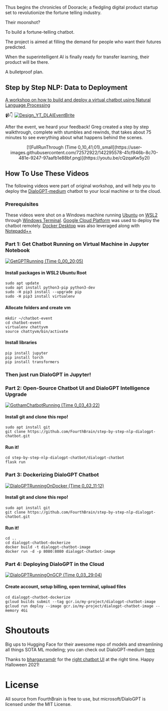 Thus begins the chronicles of Dooracle; a fledgling digital product startup set to revolutionize the fortune telling industry.  

Their moonshot? 

To build a fortune-telling chatbot.  

The project is aimed at filling the demand for people who want their futures predicted. 

When the superintelligent AI is finally ready for transfer learning, their product will be there.  

A bulletproof plan.  

## Step by Step NLP: Data to Deployment
[A workshop on how to build and deploy a virtual chatbot using Natural Language Processing](https://www.eventbrite.com/e/step-by-step-natural-language-processing-workshop-from-data-to-deployment-tickets-201001560077)

📹👇
[![Design_YT_DLAIEventBrite](https://user-images.githubusercontent.com/72572922/142292687-fe562668-fdbf-4028-9aa8-62ee5cb4c86c.PNG)](https://youtu.be/D9hY8pZe7hk)

After the event, we heard your feedback!  Greg created a step by step walkthrough, complete with stumbles and rewinds, that takes about 75 minutes to see everything about what happens behind the scenes.
<p align="center">
  [![FullRunThrough (Time 0_10_41;01)_small](https://user-images.githubusercontent.com/72572922/142295578-41cf946b-8c70-481e-9247-97aafb1e88bf.png)](https://youtu.be/cQzqaKw5y2I)
</p>

## How To Use These Videos
The following videos were part of original workshop, and will help you to deploy the [DialoGPT-medium](https://huggingface.co/microsoft/DialoGPT-medium) chatbot to your local machine or to the cloud.  

### Prerequisites
These videos were shot on a Windows machine running [Ubuntu](https://www.microsoft.com/en-us/p/ubuntu/9nblggh4msv6?activetab=pivot:overviewtab) on [WSL2](https://docs.microsoft.com/en-us/windows/wsl/install) through [Windows Terminal](https://www.microsoft.com/en-us/p/windows-terminal/9n0dx20hk701#activetab=pivot:overviewtab).  [Google Cloud Platform](https://cloud.google.com/) was used to deploy the chatbot remotely.  [Docker Desktop](https://www.docker.com/products/docker-desktop) was also leveraged along with [Notepadd++](https://notepad-plus-plus.org/downloads/) 


### Part 1: Get Chatbot Running on Virtual Machine in Jupyter Notebook
[![GetGPTRunning (Time 0_00_20;05)](https://user-images.githubusercontent.com/72572922/142128311-fbd624f5-fdc2-4aeb-b3e5-4f8c48849b03.png)](https://youtu.be/VHMBDBdwTY0)

#### Install packages in WSL2 Ubuntu Root
```
sudo apt update
sudo apt install python3-pip python3-dev
sudo -H pip3 install --upgrade pip
sudo -H pip3 install virtualenv
```

#### Allocate folders and create vm
```
mkdir ~/chatbot-event
cd chatbot-event
virtualenv chattyvm
source chattyvm/bin/activate
```
#### Install libraries
```
pip install jupyter
pip install torch
pip install transformers
```
### Then just run DialoGPT in Jupyter!

### Part 2: Open-Source Chatbot UI and DialoGPT Intelligence Upgrade
[![GothamChatbotRunning (Time 0_03_43;22)](https://user-images.githubusercontent.com/72572922/142130786-e8b12f65-df49-4f37-990e-f0943b0fe190.png)](https://youtu.be/JRAIZeZ7IfA)

#### Install git and clone this repo!
```
sudo apt install git
git clone https://github.com/FourthBrain/step-by-step-nlp-dialogpt-chatbot.git
```

#### Run it!
```
cd step-by-step-nlp-dialogpt-chatbot/dialogpt-chatbot
flask run
```

### Part 3: Dockerizing DialoGPT Chatbot
[![DialoGPTRunningOnDocker (Time 0_02_11;12)](https://user-images.githubusercontent.com/72572922/142128807-d42789de-bafc-4412-b1a5-9e31f8b15fa8.png)](https://youtu.be/Bl0fRQ5_XqA)

#### Install git and clone this repo!
```
sudo apt install git
git clone https://github.com/FourthBrain/step-by-step-nlp-dialogpt-chatbot.git
```

#### Run it!
```
cd ..
cd dialogpt-chatbot-dockerize
docker build -t dialogpt-chatbot-image
docker run -d -p 8080:8080 dialogpt-chatbot-image
```

### Part 4: Deploying DialoGPT in the Cloud
[![DialoGPTRunningOnGCP (Time 0_03_29;04)](https://user-images.githubusercontent.com/72572922/142128920-2fd5646d-03a1-4c03-a3eb-0848e1a10f7b.png)](https://youtu.be/jPfQv8hh_pw)

#### Create account, setup billing, open terminal, upload files
```
cd dialogpt-chatbot-dockerize
gcloud builds submit --tag gcr.io/my-project/dialogpt-chatbot-image
gcloud run deploy --image gcr.io/my-project/dialogpt-chatbot-image --memory 4Gi
```

# Shoutouts 
Big ups to Hugging Face for their awesome repo of models and streamlining all things SOTA ML modeling; you can check out DialoGPT-medium [here](https://huggingface.co/microsoft/DialoGPT-medium)

Thanks to [bhargavramdr](https://github.com/bhargavramdr) for the [right chatbot UI](https://github.com/bhargavramdr/Gotham-chatbot) at the right time.  Happy Halloween 2021! 

# License
All source from FourthBrain is free to use, but microsoft/DialoGPT is licensed under the MIT License.
